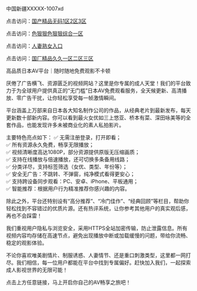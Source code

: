 中国新疆XXXXX-1007xd

点击访问：<a href="https://heiliao2dmwwy.pages.dev/">国产精品无码1区2区3区</a>

点击访问：<a href="https://heiliaoxwd5i8.pages.dev/">色狠狠色狠狠综合一区</a>

点击访问：<a href="https://heiliaoga6s9v.pages.dev/">人妻熟女入口</a>

点击访问：<a href="https://heiliaoll4qsx.pages.dev/">国厂精品久久一区二区三区</a>

高品质日本AV平台｜随时随地免费观影不卡顿

厌倦了广告横飞、资源匮乏的视频网站？这里是你专属的成人天堂！我们的平台致力于为全球用户提供真正的“无门槛”日本AV免费观看服务，全天候更新、高清播放、零广告干扰，让你轻松享受每一帧激情瞬间。

平台涵盖上万部来自日本各大知名制作公司的作品，从经典老片到最新发布，每天更新数十部新内容。你可以看到最火女优如三上悠亚、桥本有菜、深田咏美等的全套作品，也能发现许多未被商业化的素人私拍影片。

主要特色亮点如下：
✅ 无需注册登录，打开即看；  
✅ 所有资源永久免费，畅享无限播放；  
✅ 视频清晰度高达1080P，部分资源提供原版无压缩画质；  
✅ 支持在线播放与倍速播放，还可切换多条备用线路；  
✅ 分类详尽，支持标签筛选（女优、类型、年份等）；  
✅ 安全无广告：不跳转、不弹窗，纯净模式看得更安心；  
✅ 支持跨设备同步观看：PC、安卓、iPhone、平板通用；  
✅ 智能推荐：根据用户行为精准推荐你感兴趣的内容。

除此之外，平台还特别设有“高分推荐”、“冷门佳作”、“经典回顾”等栏目，帮助你轻松找到不容错过的优质片源。还有热评系统，让你参考其他用户的真实观后感，再也不会踩雷！

我们重视用户隐私与浏览安全，采用HTTPS全站加密传输，防止泄露信息。所有视频内容均存储在高速节点，避免出现播放中断或加载缓慢的问题，带给你流畅、稳定的观影体验。

不论你喜欢唯美剧情片、制服诱惑、人妻情节、还是重口刺激类型，这里都一网打尽。我们相信，每一位用户都能在平台中找到专属偏好。赶快加入我们，一起探索成人影视世界的无限可能！

点击上方任意链接，马上开启你自己的AV畅享之旅吧！

<span style="display:none;">[Canonical link]( https://github.com/xd0851/riben14720 ）</span>

